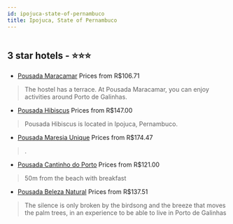```yaml
---
id: ipojuca-state-of-pernambuco
title: Ipojuca, State of Pernambuco
---
```


<center><img src="https://static.hotelurbano.com/reservas/prod0/18/18350/5e5e454f3ad3c_pousada-maracamar.jpg" alt="" /></center>


##  3 star hotels - ⭐️⭐️⭐️

-    [Pousada Maracamar](https://us.hurb.com/br/hotels/ipojuca/pousada-maracamar-18350?cmp=18055) Prices from R$106.71
   > The hostel has a terrace. At Pousada Maracamar, you can enjoy activities around Porto de Galinhas.
-    [Pousada Hibiscus](https://us.hurb.com/br/hotels/ipojuca/pousada-hibiscos-18530?cmp=18055) Prices from R$147.00
   > Pousada Hibiscus is located in Ipojuca, Pernambuco.
-    [Pousada Maresia Unique](https://us.hurb.com/br/hotels/ipojuca/pousada-unique-18076?cmp=18055) Prices from R$174.47
   > .
-    [Pousada Cantinho do Porto](https://us.hurb.com/br/hotels/ipojuca/pousada-cantinho-do-porto-3196?cmp=18055) Prices from R$121.00
   > 50m from the beach with breakfast
-    [Pousada Beleza Natural](https://us.hurb.com/br/hotels/ipojuca/pousada-beleza-natural-18458?cmp=18055) Prices from R$137.51
   > The silence is only broken by the birdsong and the breeze that moves the palm trees, in an experience to be able to live in Porto de Galinhas
